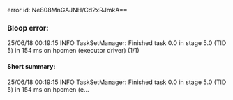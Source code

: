 error id: Ne808MnGAJNH/Cd2xRJmkA==
### Bloop error:

25/06/18 00:19:15 INFO TaskSetManager: Finished task 0.0 in stage 5.0 (TID 5) in 154 ms on hpomen (executor driver) (1/1)
#### Short summary: 

25/06/18 00:19:15 INFO TaskSetManager: Finished task 0.0 in stage 5.0 (TID 5) in 154 ms on hpomen (e...